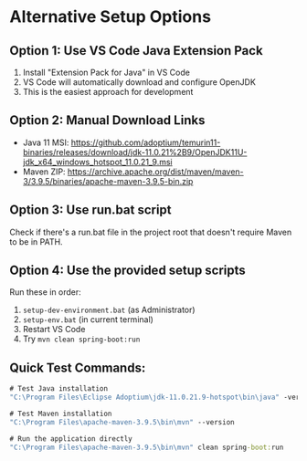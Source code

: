 # Alternative Setup Options

## Option 1: Use VS Code Java Extension Pack
1. Install "Extension Pack for Java" in VS Code
2. VS Code will automatically download and configure OpenJDK
3. This is the easiest approach for development

## Option 2: Manual Download Links
- Java 11 MSI: https://github.com/adoptium/temurin11-binaries/releases/download/jdk-11.0.21%2B9/OpenJDK11U-jdk_x64_windows_hotspot_11.0.21_9.msi
- Maven ZIP: https://archive.apache.org/dist/maven/maven-3/3.9.5/binaries/apache-maven-3.9.5-bin.zip

## Option 3: Use run.bat script
Check if there's a run.bat file in the project root that doesn't require Maven to be in PATH.

## Option 4: Use the provided setup scripts
Run these in order:
1. `setup-dev-environment.bat` (as Administrator)
2. `setup-env.bat` (in current terminal)
3. Restart VS Code
4. Try `mvn clean spring-boot:run`

## Quick Test Commands:
```cmd
# Test Java installation
"C:\Program Files\Eclipse Adoptium\jdk-11.0.21.9-hotspot\bin\java" -version

# Test Maven installation  
"C:\Program Files\apache-maven-3.9.5\bin\mvn" --version

# Run the application directly
"C:\Program Files\apache-maven-3.9.5\bin\mvn" clean spring-boot:run
```
